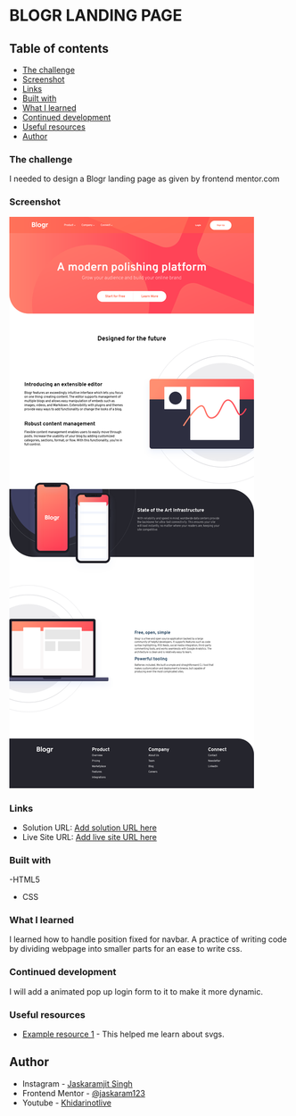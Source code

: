 # BLOGR LANDING PAGE
## Table of contents

  - [The challenge](#the-challenge)
  - [Screenshot](#screenshot)
  - [Links](#links)
  - [Built with](#built-with)
  - [What I learned](#what-i-learned)
  - [Continued development](#continued-development)
  - [Useful resources](#useful-resources)
- [Author](#author)


### The challenge

I needed to design a Blogr landing page as given by frontend mentor.com

### Screenshot

![my designed webpage](design/screenshot.png)

### Links

- Solution URL: [Add solution URL here](https://github.com/jaskaram123/blogrlandingpage)
- Live Site URL: [Add live site URL here](https://jaskaram123.github.io/blogrlandingpage/)

### Built with

-HTML5
- CSS

### What I learned

I learned how to handle position fixed for navbar. A practice of writing code by dividing webpage into smaller parts for an ease to write css.

### Continued development

I will add a animated pop up login form to it to make it more dynamic.

### Useful resources

- [Example resource 1](https://www.w3schools.com) - This helped me learn about svgs.

## Author

- Instagram - [Jaskaramjit Singh](https://www.instagram.com/artisticmusic__/)
- Frontend Mentor - [@jaskaram123](https://www.frontendmentor.io/profile/jaskaram123)
- Youtube - [Khidarinotlive](https://www.youtube.com/channel/UCfJJytAIVR4i4CIOoPxy2Gw)
